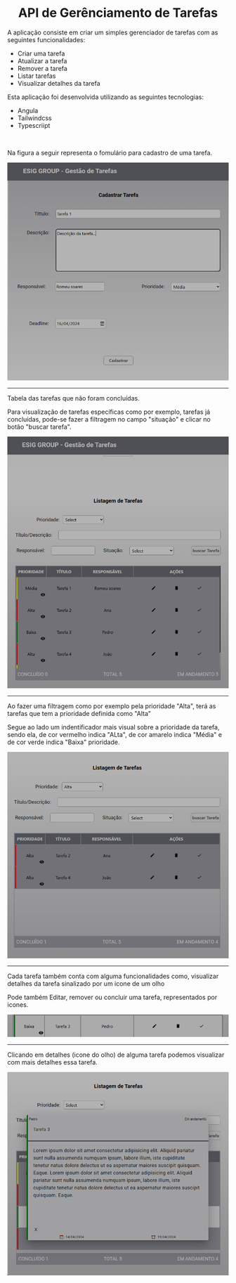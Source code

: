<h1 align='center'> API de Gerênciamento de Tarefas </h1>

<p>A aplicação consiste em criar um simples gerenciador de tarefas
com as seguintes funcionalidades:</p>

- Criar uma tarefa
- Atualizar a tarefa
- Remover a tarefa
- Listar tarefas
- Visualizar detalhes da tarefa

<p> Esta aplicação foi desenvolvida utilizando as seguintes tecnologias: </p>

- Angula
- Tailwindcss
- Typescriipt

<br>

<p>Na figura a seguir representa o fomulário para cadastro de uma tarefa.</p>
<img src="./src/assets/previewTasksDesktop.png" alt="" />
<hr>

<p>Tabela das tarefas que não foram concluídas.</p>
<p>Para visualização de tarefas específicas como por exemplo, tarefas já concluídas, pode-se fazer a filtragem no campo "situação" e clicar no botão "buscar tarefa".</p>
<img src="./src/assets/previewTaskTableDesktop.png" alt="" />
<hr>

<p>Ao fazer uma filtragem como por exemplo pela prioridade "Alta", terá as tarefas que tem a prioridade definida como "Alta"</p>
<p>Segue ao lado um indentificador mais visual sobre a prioridade da tarefa, sendo ela, de cor vermelho indica "ALta", de cor amarelo indica "Média" e de cor verde indica "Baixa" prioridade.</p>
<img src="./src/assets/previewTaskFilter1Desktop.png" alt="" />
<hr>

<p>Cada tarefa também conta com alguma funcionalidades como, visualizar detalhes da tarefa sinalizado por um icone de um olho</p>
<p>Pode também Editar, remover ou concluir uma tarefa, representados por icones.</p>
<img src="./src/assets/previewTaskEventsDesktop.png" alt="" />
<hr>

<p>Clicando em detalhes (icone do olho) de alguma tarefa podemos visualizar com mais detalhes essa tarefa.</p>
<img src="./src/assets/previewTaskDetailsDesktop.png" alt="" />
